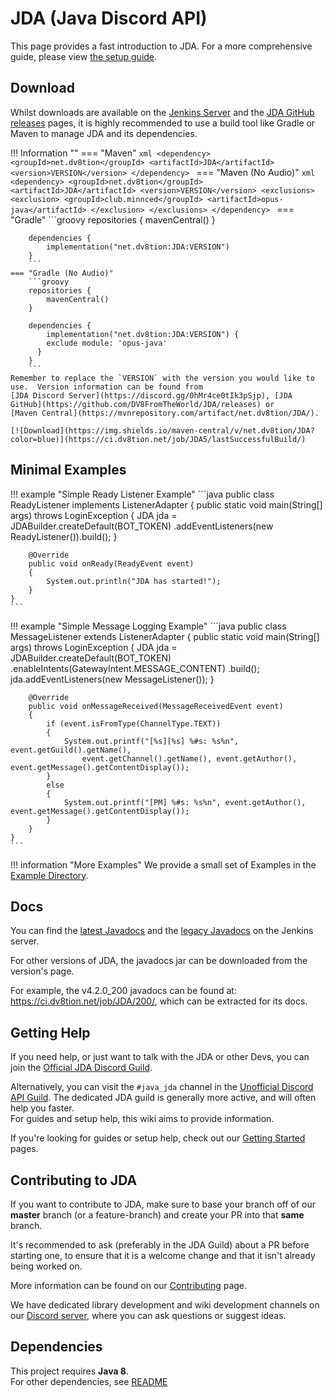 # JDA (Java Discord API)

This page provides a fast introduction to JDA.  For a more comprehensive guide, please view [the setup guide](../using-jda/getting-started.md). 

## Download
Whilst downloads are available on the [Jenkins Server](https://ci.dv8tion.net/job/JDA5/) and the [JDA GitHub releases](https://github.com/DV8FromTheWorld/JDA/releases) pages, 
it is highly recommended to use a build tool like Gradle or Maven to manage JDA and its dependencies.

!!! Information ""
    === "Maven"
        ```xml
        <dependency>
          <groupId>net.dv8tion</groupId>
          <artifactId>JDA</artifactId>
          <version>VERSION</version>
        </dependency>
        ```
    === "Maven (No Audio)"
        ```xml
        <dependency>
          <groupId>net.dv8tion</groupId>
          <artifactId>JDA</artifactId>
          <version>VERSION</version>
          <exclusions>
            <exclusion>
              <groupId>club.minnced</groupId>
              <artifactId>opus-java</artifactId>
            </exclusion>
          </exclusions>
        </dependency>
        ```
    === "Gradle"
        ```groovy
        repositories {
            mavenCentral()
        }
        
        dependencies {
            implementation("net.dv8tion:JDA:VERSION")
        }
        ```
    === "Gradle (No Audio)"
        ```groovy
        repositories {
            mavenCentral()
        }
        
        dependencies {
            implementation("net.dv8tion:JDA:VERSION") {
            exclude module: 'opus-java'
          }
        }
        ```
    Remember to replace the `VERSION` with the version you would like to use.  Version information can be found from 
    [JDA Discord Server](https://discord.gg/0hMr4ce0tIk3pSjp), [JDA GitHub](https://github.com/DV8FromTheWorld/JDA/releases) or 
    [Maven Central](https://mvnrepository.com/artifact/net.dv8tion/JDA/).
    
    [![Download](https://img.shields.io/maven-central/v/net.dv8tion/JDA?color=blue)](https://ci.dv8tion.net/job/JDA5/lastSuccessfulBuild/)


## Minimal Examples
!!! example "Simple Ready Listener Example"
    ```java
    public class ReadyListener implements ListenerAdapter
    {
        public static void main(String[] args)
        throws LoginException
        {
            JDA jda = JDABuilder.createDefault(BOT_TOKEN)
                .addEventListeners(new ReadyListener()).build();
        }

        @Override
        public void onReady(ReadyEvent event)
        {
            System.out.println("JDA has started!");
        }
    }
    ```

!!! example "Simple Message Logging Example"
    ```java
    public class MessageListener extends ListenerAdapter
    {
        public static void main(String[] args)
        throws LoginException
        {
            JDA jda = JDABuilder.createDefault(BOT_TOKEN)
                                .enableIntents(GatewayIntent.MESSAGE_CONTENT)
                                .build();
            jda.addEventListeners(new MessageListener());
        }

        @Override
        public void onMessageReceived(MessageReceivedEvent event)
        {
            if (event.isFromType(ChannelType.TEXT))
            {
                System.out.printf("[%s][%s] %#s: %s%n", event.getGuild().getName(),
                    event.getChannel().getName(), event.getAuthor(), event.getMessage().getContentDisplay());
            }
            else
            {
                System.out.printf("[PM] %#s: %s%n", event.getAuthor(), event.getMessage().getContentDisplay());
            }
        }
    }
    ```
!!! information "More Examples"
    We provide a small set of Examples in the [Example Directory](https://github.com/DV8FromTheWorld/JDA/tree/master/src/examples/java).


## Docs
You can find the [latest Javadocs](https://ci.dv8tion.net/job/JDA5/javadoc/) and the [legacy Javadocs](https://ci.dv8tion.net/job/JDA/javadoc/) on the Jenkins server.

For other versions of JDA, the javadocs jar can be downloaded from the version's page.

For example, the v4.2.0_200 javadocs can be found at:
<https://ci.dv8tion.net/job/JDA/200/>, which can be extracted for its docs.

## Getting Help
If you need help, or just want to talk with the JDA or other Devs, you can join the [Official JDA Discord Guild](https://discord.gg/0hMr4ce0tIl3SLv5).

Alternatively, you can visit the `#java_jda` channel in the [Unofficial Discord API Guild](https://discord.gg/discord-api).
The dedicated JDA guild is generally more active, and will often help you faster.
<br>
For guides and setup help, this wiki aims to provide information.

If you're looking for guides or setup help, check out our [Getting Started](../using-jda/getting-started.md) pages.

## Contributing to JDA
If you want to contribute to JDA, make sure to base your branch off of our **master** branch (or a feature-branch)
and create your PR into that **same** branch.

It's recommended to ask (preferably in the JDA Guild) about a PR before starting one, to ensure that it is a welcome change and that it isn't already being worked on.

More information can be found on our [Contributing](../contributing/contributing.md) page.

We have dedicated library development and wiki development channels on our [Discord server](https://discord.gg/0hMr4ce0tIl3SLv5), where you can ask questions or suggest ideas.

## Dependencies
This project requires **Java 8**.<br>
For other dependencies, see [README](https://github.com/DV8FromTheWorld/JDA5/tree/master/README.md)